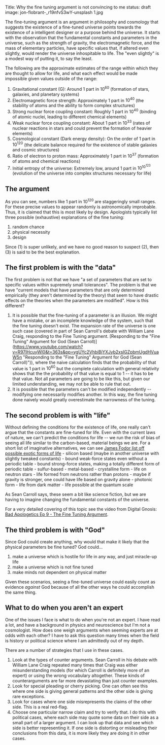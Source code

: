 Title: Why the fine tuning argument is not convincing to me
status: draft
image: jon-flobrant-_r19nfvS3wY-unsplash 1.jpg

The fine-tuning argument is an argument in philosophy and cosmology that suggests the existence of a fine-tuned universe points towards the existence of a intelligent designer or a purpose behind the universe.  It starts with the observation that the fundamental constants and parameters in the universe, such as the strength of gravity, the electromagnetic force, and the mass of elementary particles, have specific values that, if altered even slightly, would render the universe inhospitable to life.  The "even slightly" is a modest way of putting it, to say the least.  

The following are the approximate estimates of the range within which they are thought to allow for life, and what each effect would be made impossible given values outside of the range:

1.  Gravitational constant (G): Around 1 part in $10^{60}$ (formation of stars, galaxies, and planetary systems)
2.  Electromagnetic force strength: Approximately 1 part in $10^{40}$ (the stability of atoms and the ability to form complex structures)
3.  Strong nuclear force coupling constant: Roughly 1 part in $10^{40}$ (binding of atomic nuclei, leading to different chemical elements)
4.  Weak nuclear force coupling constant: About 1 part in $10^{33}$ (rates of nuclear reactions in stars and could prevent the formation of heavier elements)
5.  Cosmological constant (Dark energy density): On the order of 1 part in $10^{120}$ (the delicate balance required for the existence of stable galaxies and cosmic structures)
6.  Ratio of electron to proton mass: Approximately 1 part in $10^{37}$ (formation of atoms and chemical reactions)
7.  Initial entropy of the universe: Extremely low, around 1 part in $10^{10^{123}}$ (evolution of the universe into complex structures necessary for life)

## The argument

As you can see, numbers like 1 part in $10^{120}$ are staggeringly small ranges.  For these precise values to appear randomly is astronomically improbable.  Thus, it is claimed that this is most likely by design.  Apologists typically list three possible (exhaustive) explanations of the fine tuning:

1. random chance
2. physical necessity
3. design

Since (1) is super unlikely, and we have no good reason to suspect (2), then (3) is said to be the best explanation.  


## The first problem is with the "data"

The first problem is not that we have "a set of parameters that are set to specific values within supremely small tolerances". The problem is that we have "current models that have parameters that are only determined empirically (they aren't determined by the theory) that seem to have drastic effects on the theories when the parameters are modified".  How is this different?  

1. It is possible that the fine-tuning of a parameter is an illusion.  We might have a mistake, or an incomplete knowledge of the system, such that the fine tuning doesn't exist.  The expansion rate of the universe is one such case (covered in part of Sean Carroll's debate with William Lane Craig, responding to the Fine Tuning argument.  [Responding to the "Fine Tuning" Argument for God (Sean Carroll)](https://www.youtube.com/watch?v=R97IHcuyWI0&t=363s&pp=ygUYc2VhbiBjYXJyb2xsIGZpbmUgdHVuaW5n "Responding to the "Fine Tuning" Argument for God (Sean Carroll)")), where the naive calculation finds that the probability of that value is 1 part in $10^{60}$ but the complete calculation with general relativity shows that the the probability of that value is equal to 1 -- it has to be that value.  Not all parameters are going to be like this, but given our limited understanding, we may not be able to rule that out.
2. It is possible that the parameters can't be modified independently -- modifying one necessarily modifies another.  In this way, the fine tuning done naively would greatly overestimate the narrowness of the tuning.  

## The second problem is with "life"

Without defining the conditions for the existence of life, one really can't argue that the constants are fine-tuned for life.  Even with the current laws of nature, we can't predict the conditions for life -- we run the risk of bias of seeing all life similar to the carbon-based, material beings we are.  For a short list of imaginative alternatives, we can see [James Fodor list off possible exotic forms of life](https://www.youtube.com/live/7UAHDygN8hk?feature=share&t=9528)
	- silicon based (maybe in another universe with slightly tweaked constants)
	- bound weak-force states even without a periodic table
	- bound strong-force states, making a totally different form of periodic table
	- sulfur-based
	- metal-based
	- crystalline form
	- life on neutron stars
	- life formed from neutrons rather than protons
	- maybe if gravity is stronger, one could have life based on gravity alone
	- photonic form
	- life from dark matter
	- life possible at the quantum scale

As Sean Carroll says, these seem a bit like science fiction, but we are having to imagine changing the fundamental constants of the universe.

For a very detailed covering of this topic see the video from Digital Gnosis: [Bad Apologetics Ep 9 - The Fine Tuning Argument](https://www.youtube.com/watch?v=7UAHDygN8hk&t=4s "Bad Apologetics Ep 9 - The Fine Tuning Argument").

## The third problem is with "God"

Since God could create anything, why would that make it likely that the physical parameters be fine tuned?  God could...

1. make a universe which is hostile for life in any way, and just miracle-up life
2. make a universe which is not fine tuned
3. make minds not dependent on physical matter

Given these scenarios, seeing a fine-tuned universe could easily count as evidence *against* God because of all the other ways he could accomplish the same thing.

## What to do when you aren't an expert

One of the issues I face is what to do when you're not an expert.  I have read a lot, and have a background in physics and neuroscience but I'm not a cosmologist.   How does one weigh arguments when seeming experts are at odds with each other?  I have to ask this question many times when the field is history or political science where I am admittedly out of my depth.  

There are a number of strategies that I use in these cases.

1. Look at the types of counter arguments.  Sean Carroll in his debate with William Lane Craig repeated many times that Craig was either misunderstanding models (for which Carroll is definitely more of an expert) or using the wrong vocabulary altogether.  These kinds of counterarguments are far more devastating than just counter examples.
2. Look for special pleading or cherry picking.  One can often see this where one side is giving general patterns and the other side is giving rare exceptions.
3. Look for cases where one side misrepresents the claims of the other side.  This is a real red-flag.
4. Choose one particular narrow claim and try to verify that.  I do this with political cases, where each side may quote some data on their side as a small part of a larger argument.  I can look up that data and see which side is better representing it.  If one side is distorting or misleading their conclusions from this data, it is more likely they are doing it in other cases.

